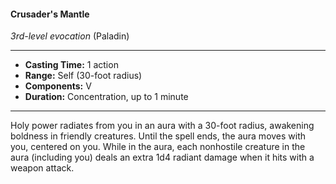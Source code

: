 #### Crusader's Mantle
*3rd-level evocation* (Paladin)
___
- **Casting Time:** 1 action
- **Range:** Self (30-foot radius)
- **Components:** V
- **Duration:** Concentration, up to 1 minute
---
Holy power radiates from you in an aura with a 30-foot radius, awakening boldness in friendly creatures. Until the spell ends, the aura moves with you, centered on you. While in the aura, each nonhostile creature in the aura (including you) deals an extra 1d4 radiant damage when it hits with a weapon attack.